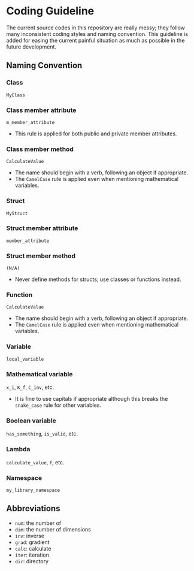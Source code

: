 # Coding Guideline

The current source codes in this repository are really messy; they follow many inconsistent coding styles and naming convention. This guideline is added for easing the current painful situation as much as possible in the future development.

## Naming Convention

### Class

`MyClass`

### Class member attribute

`m_member_attribute`

- This rule is applied for both public and private member attributes.

### Class member method

`CalculateValue`

- The name should begin with a verb, following an object if appropriate.
- The `CamelCase` rule is applied even when mentioning mathematical variables.

### Struct

`MyStruct`

### Struct member attribute

`member_attribute`

### Struct member method

`(N/A)`

- Never define methods for structs; use classes or functions instead.

### Function

`CalculateValue`

- The name should begin with a verb, following an object if appropriate.
- The `CamelCase` rule is applied even when mentioning mathematical variables.

### Variable

`local_variable`

### Mathematical variable

`x_i`, `K_f`, `C_inv`, etc.

- It is fine to use capitals if appropriate although this breaks the `snake_case` rule for other variables.

### Boolean variable

`has_something`, `is_valid`, etc.

### Lambda

`calculate_value`, `f`, etc.

### Namespace

`my_library_namespace`

## Abbreviations

- `num`: the number of
- `dim`: the number of dimensions
- `inv`: inverse
- `grad`: gradient
- `calc`: calculate
- `iter`: iteration
- `dir`: directory
